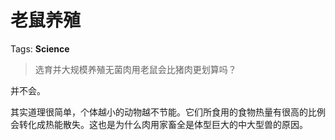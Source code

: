 # 老鼠养殖

Tags: **Science**

> 选育并大规模养殖无菌肉用老鼠会比猪肉更划算吗？



并不会。

其实道理很简单，个体越小的动物越不节能。它们所食用的食物热量有很高的比例会转化成热能散失。这也是为什么肉用家畜全是体型巨大的中大型兽的原因。



